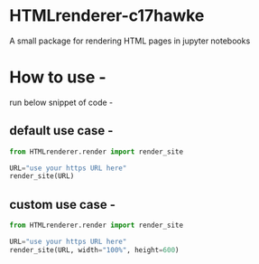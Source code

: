 # HTMLrenderer-c17hawke
A small package for rendering HTML pages in jupyter notebooks

# How to use -

run below snippet of code -

## default use case -
```python
from HTMLrenderer.render import render_site

URL="use your https URL here"
render_site(URL)
```

## custom use case -
```python
from HTMLrenderer.render import render_site

URL="use your https URL here"
render_site(URL, width="100%", height=600)
```
